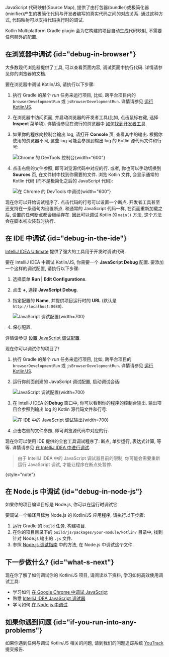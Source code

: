[//]: # (title: 调试 Kotlin/JS 代码)

JavaScript 代码映射(Source Map), 提供了由打包器(bundler)或极简化器(minifier)产生的极简化代码与开发者编写的真实代码之间的对应关系.
通过这种方式, 代码映射可以支持代码执行时的调试.

Kotlin Multiplatform Gradle plugin 会为它构建的项目自动生成代码映射, 不需要任何额外的配置.

## 在浏览器中调试 {id="debug-in-browser"}

大多数现代浏览器提供了工具, 可以查看页面内容, 调试页面中执行代码.
详情请参见你的浏览器的文档.

要在浏览器中调试 Kotlin/JS, 请执行以下步骤:

1. 执行 Gradle 的某个 _run_ 任务来运行项目, 比如, 跨平台项目内的 `browserDevelopmentRun` 或 `jsBrowserDevelopmentRun`.
   详情请参见 [运行 Kotlin/JS](running-kotlin-js.md#run-the-browser-target).
2. 在浏览器中访问页面, 并启动浏览器的开发者工具(比如, 点击鼠标右键, 选择 **Inspect** 菜单项).
   详情请参见在流行的浏览器中 [如何找到开发者工具](https://balsamiq.com/support/faqs/browserconsole/).
3. 如果你的程序向控制台输出 log, 请打开 **Console** 页, 查看其中的输出.
   根据你使用的浏览器不同, 这些 log 可能会参照到输出 log 的 Kotlin 源代码文件和行号:

   ![Chrome 的 DevTools 控制台](devtools-console.png){width="600"}

4. 点击右侧的文件参照, 即可浏览源代码中对应的行.
   或者, 你也可以手动切换到 **Sources** 页, 在文件树中找到你需要的文件. 浏览
   Kotlin 文件, 会显示通常的 Kotlin 代码 (而不是极简化之后的 JavaScript 代码):

   ![在 Chrome 的 DevTools 中调试](devtools-sources.png){width="600"}

现在你可以开始调试程序了. 点击代码的行号可以设置一个断点.
开发者工具甚至还支持在一条语句内设置断点. 和通常的 JavaScript 代码一样, 在页面重新加载之后, 设置的任何断点都会继续存在.
因此可以调试 Kotlin 的 `main()` 方法, 这个方法会在脚本初次装载时执行.

## 在 IDE 中调试 {id="debug-in-the-ide"}

[IntelliJ IDEA Ultimate](https://www.jetbrains.com/idea/) 提供了强大的工具用于开发时调试代码.

要在 IntelliJ IDEA 中调试 Kotlin/JS, 你需要一个 **JavaScript Debug** 配置.
要添加一个这样的调试配置, 请执行以下步骤:

1. 选择菜单 **Run | Edit Configurations**.
2. 点击 **+**, 选择 **JavaScript Debug**.
3. 指定配置的 **Name**, 并提供项目运行时的 **URL** (默认是 `http://localhost:8080`).

   ![JavaScript 调试配置](debug-config.png){width=700}

4. 保存配置.

详情请参见 [设置 JavaScript 调试配置](https://www.jetbrains.com/help/idea/configuring-javascript-debugger.html).

现在你可以调试你的项目了!

1. 执行 Gradle 的某个 _run_ 任务来运行项目, 比如, 跨平台项目的 `browserDevelopmentRun` 或 `jsBrowserDevelopmentRun`.
   详情请参见 [运行 Kotlin/JS](running-kotlin-js.md#run-the-browser-target).
2. 运行你前面创建的 JavaScript 调试配置, 启动调试会话:

   ![JavaScript 调试配置](debug-config-run.png){width=700}

3. 在 IntelliJ IDEA 的**Debug** 窗口中, 你可以看到你的程序的控制台输出. 输出项目会参照到输出 log 的 Kotlin 源代码文件和行号:

   ![在 IDE 中的 JavaScript 调试输出](ide-console-output.png){width=700}

4. 点击右侧的文件参照, 即可浏览源代码中对应的行.

现在你可以使用 IDE 提供的全套工具调试程序了: 断点, 单步运行, 表达式计算, 等等.
详情请参见 [在 IntelliJ IDEA 中进行调试](https://www.jetbrains.com/help/idea/debugging-javascript-in-chrome.html).

> 由于 IntelliJ IDEA 中的 JavaScript 调试器目前的限制, 你可能会需要重新运行 JavaScript 调试, 才能让程序在断点处暂停.
>
{style="note"}

## 在 Node.js 中调试 {id="debug-in-node-js"}

如果你的项目编译目标是 Node.js, 你可以在运行时调试它.

要调试一个编译目标为 Node.js 的 Kotlin/JS 应用程序, 请执行以下步骤:

1. 运行 Gradle 的 `build` 任务, 构建项目.
2. 在你的项目目录下的 `build/js/packages/your-module/kotlin/` 目录中, 找到针对 Node.js 输出的 `.js` 文件.
3. 参照
[Node.js 调试指南](https://nodejs.org/en/docs/guides/debugging-getting-started/#jetbrains-webstorm-2017-1-and-other-jetbrains-ides)
中的方法, 在 Node.js 中调试这个文件.

## 下一步做什么? {id="what-s-next"}

现在你了解了如何调试你的 Kotlin/JS 项目, 请阅读以下资料, 学习如何高效使用调试工具:

* 学习如何 [在 Google Chrome 中调试 JavaScript](https://developer.chrome.com/docs/devtools/javascript/)
* 熟悉 [IntelliJ IDEA JavaScript 调试器](https://www.jetbrains.com/help/idea/debugging-javascript-in-chrome.html)
* 学习如何 [在 Node.js 中调试](https://nodejs.org/en/docs/guides/debugging-getting-started/).

## 如果你遇到问题 {id="if-you-run-into-any-problems"}

如果你遇到任何与调试 Kotlin/JS 相关的问题, 请到我们的问题追踪系统 [YouTrack](https://kotl.in/issue) 提交报告.
